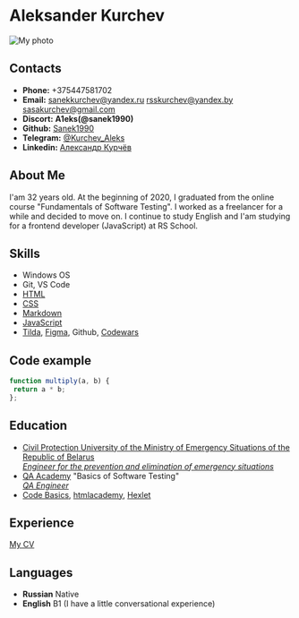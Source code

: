 
Aleksander Kurchev
==================

![My photo](https://sun9-15.userapi.com/impg/UsbvNNL9xRH60PfOAK2SWKwDoewu6W1Z-g-J2g/hTuk1MI5jAA.jpg?size=1516x1031&quality=95&sign=0de28bcfa30138f2cdff7f1be9110bc5&type=album "My photo!!!")

Contacts
--------

* __Phone:__ +375447581702
* __Email:__
    sanekkurchev@yandex.ru
    rsskurchev@yandex.by
    sasakurchev@gmail.com
* __Discort:__ __A1eks(@sanek1990)__
* __Github:__ [Sanek1990](https://github.com/Sanek1990 "Github profile")
* __Telegram:__ [@Kurchev_Aleks](https://t.me/Kurchev_Aleks "Telegram")
* __Linkedin:__ [Александр Курчёв](https://www.linkedin.com/in/%D0%B0%D0%BB%D0%B5%D0%BA%D1%81%D0%B0%D0%BD%D0%B4%D1%80-%D0%BA%D1%83%D1%80%D1%87%D1%91%D0%B2-700710197/ "Linkedin profile")

About Me
--------

I'am 32 years old. At the beginning of 2020, I graduated from the online course "Fundamentals of Software Testing". I worked as a freelancer for a while and decided to move on. I continue to study English and I'am studying for a frontend developer (JavaScript) at RS School.

Skills
------

* Windows OS
* Git, VS Code
* [HTML](https://htmlacademy.ru/study "htmlacademy")
* [CSS](https://htmlacademy.ru/study "htmlacademy")
* [Markdown](https://evileg.com/ru/pages/markdown/#Links "EVILEG")
* [JavaScript](https://ru.code-basics.com/ "Code Basics")
* [Tilda](https://tilda.cc/projects/?projectid=5672181 "Tilda"), [Figma](https://www.figma.com/files/recent?fuid=1115581774985894154 "Figma"), Github, [Codewars](https://www.codewars.com/users/Sanek1990 "Codewars")

Code example
----

```javaScript
function multiply(a, b) {
 return a * b;
};
```

Education
-------

* [Civil Protection University of the Ministry of Emergency Situations of the Republic of Belarus](https://ucp.by/ "UNIVERSITY OF CIVIL PROTECTION")  
    [*Engineer for the prevention and elimination of emergency situations*](https://disk.yandex.ru/i/bKQUQjNw1o18tw "diploma")
* [QA Academy](https://qa-academy.by/ "QA Academy") "Basics of Software Testing"  
    [*QA Engineer*](https://disk.yandex.ru/i/_3PNz15qPzZ7WA "certificate")
* [Code Basics](https://ru.code-basics.com/ "Code Basics"), [htmlacademy](https://htmlacademy.ru/study "htmlacademy"), [Hexlet](https://ru.hexlet.io/my "Hexlet")

Experience
-----

[My CV](https://github.com/Sanek1990?tab=projects "My projects")

Languages
----

* __Russian__ Native
* __English__ B1 (I have a little conversational experience)
